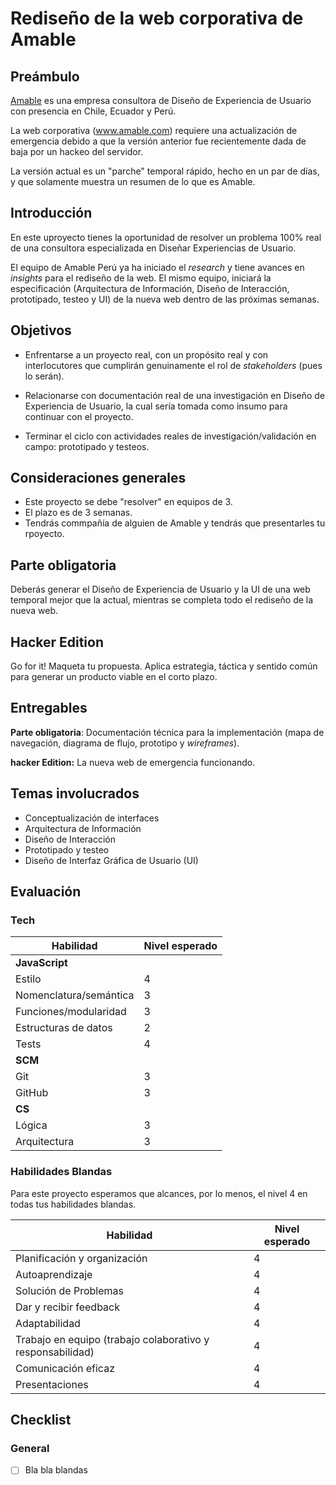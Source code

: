 # Rediseño de la web corporativa de Amable

## Preámbulo

[Amable](http://www.amable.com/) es una empresa consultora de Diseño de Experiencia de
Usuario con  presencia en Chile, Ecuador y Perú.

La web corporativa (www.amable.com) requiere una actualización de emergencia
debido a que la versión anterior fue recientemente dada de baja por un hackeo
del servidor.

La versión actual es un "parche" temporal rápido, hecho en un par de días,
y que solamente muestra un resumen de lo que es Amable.

## Introducción

En este uproyecto tienes la oportunidad de resolver un problema 100% real de
una consultora especializada en Diseñar Experiencias de Usuario.

El equipo de Amable Perú ya ha iniciado el _research_ y tiene avances en
_insights_ para el rediseño de la web. El mismo equipo, iniciará la
especificación (Arquitectura de Información, Diseño de Interacción,
prototipado, testeo y UI) de la nueva web dentro de las próximas semanas.


## Objetivos
- Enfrentarse a un proyecto real, con un propósito real y con interlocutores
que cumplirán genuinamente el rol de _stakeholders_ (pues lo serán).

- Relacionarse con documentación real de una investigación en Diseño de
Experiencia de Usuario, la cual sería tomada como insumo para continuar
con el proyecto.

- Terminar el ciclo con actividades reales de investigación/validación en campo: prototipado y testeos.

## Consideraciones generales

- Este proyecto se debe "resolver" en equipos de 3.
- El plazo es de 3 semanas.
- Tendrás commpañía de alguien de Amable y tendrás que presentarles tu rpoyecto.

## Parte obligatoria

Deberás generar el Diseño de Experiencia de Usuario y la UI de una web temporal
mejor que la actual, mientras se completa todo el rediseño de la nueva web.

## Hacker Edition

Go for it! Maqueta tu propuesta. Aplica estrategia, táctica y sentido común
para generar un producto viable en el corto plazo.

## Entregables

**Parte obligatoria**: Documentación técnica para la implementación
(mapa de navegación, diagrama de flujo, prototipo y _wireframes_).

**hacker Edition:** La nueva web de emergencia funcionando.

## Temas involucrados

- Conceptualización de interfaces
- Arquitectura de Información
- Diseño de Interacción
- Prototipado y testeo
- Diseño de Interfaz Gráfica de Usuario (UI)

## Evaluación

### Tech

| Habilidad              | Nivel esperado |
| ---------------------- | -------------- |
| **JavaScript**         |                |
| Estilo                 | 4              |
| Nomenclatura/semántica | 3              |
| Funciones/modularidad  | 3              |
| Estructuras de datos   | 2              |
| Tests                  | 4              |
| **SCM**                |                |
| Git                    | 3              |
| GitHub                 | 3              |
| **CS**                 |                |
| Lógica                 | 3              |
| Arquitectura           | 3              |

### Habilidades Blandas

Para este proyecto esperamos que alcances, por lo menos, el nivel 4 en todas tus
habilidades blandas.

| Habilidad                                                  | Nivel esperado |
| ---------------------------------------------------------- | -------------- |
| Planificación y organización                               | 4              |
| Autoaprendizaje                                            | 4              |
| Solución de Problemas                                      | 4              |
| Dar y recibir feedback                                     | 4              |
| Adaptabilidad                                              | 4              |
| Trabajo en equipo (trabajo colaborativo y responsabilidad) | 4              |
| Comunicación eficaz                                        | 4              |
| Presentaciones                                             | 4              |

## Checklist

### General

- [ ] Bla bla blandas
